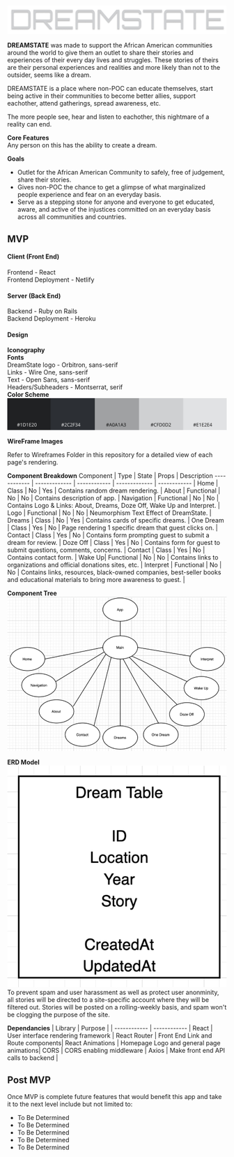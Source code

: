 ![DreamState Logo](./DreamStateHeader.png)


**DREAMSTATE** was made to support the African American communities around the world to give them an outlet to share their stories and experiences of their every day lives and struggles.  These stories of theirs are their personal experiences and realities and more likely than not to the outsider, seems like a dream.   

DREAMSTATE is a place where non-POC can educate themselves, start being active in their communities to become better allies, support eachother, attend gatherings, spread awareness, etc.  

The more people see, hear and listen to eachother, this nightmare of a reality can end.

**Core Features**  
Any person on this has the ability to create a dream.  

**Goals**
* Outlet for the African American Community to safely, free of judgement, share their stories.
* Gives non-POC the chance to get a glimpse of what marginalized people experience and fear on an everyday basis.
* Serve as a stepping stone for anyone and everyone to get educated, aware, and active of the injustices committed on an everyday basis across all communities and countries.


## MVP 
#### Client (Front End)
Frontend - React  
Frontend Deployment - Netlify

#### Server (Back End)
Backend - Ruby on Rails  
Backend Deployment - Heroku

#### Design  
**Iconography**  
**Fonts**   
DreamState logo - Orbitron, sans-serif  
Links - Wire One, sans-serif  
Text - Open Sans, sans-serif  
Headers/Subheaders - Montserrat, serif  
**Color Scheme**    
![Color Gradient Photo](./ColorGradient.jpg)   

**WireFrame Images**   
<!-- Desktop & Tablet Renderings are the same.    -->
Refer to Wireframes Folder in this repository for a detailed view of each page's rendering.
<!-- ![Wireframe Photo](./Wireframes/HomeDesktop.png) -->

<!-- **Component Heirarchy**
      src
      |__ Assets/
        |__ images
      |__ Wireframes/
        |__ Wireframes.jsx
      |__ Components/
        |__ Home.jsx
        |__ About.jsx
        |__ Navigation.jsx
        |__ OneDream.jsx
        |__ Contact.jsx
        |__ Logo.jsx
        |__ Dreams.jsx
        |__ DozeOff.jsx
        |__ Contact.jsx
        |__ WakeUp.jsx
        |__ Interpret.jsx -->

**Component Breakdown**
Component | Type | State | Props | Description
------------ | ------------- | ------------ | ------------- | ------------ |
Home | Class | No | Yes | Contains random dream rendering. |
About | Functional | No | No | Contains description of app. |
Navigation | Functional | No | No | Contains Logo & Links: About, Dreams, Doze Off, Wake Up and Interpret. |
Logo | Functional | No | No | Neumorphism Text Effect of DreamState. |
Dreams | Class | No | Yes | Contains cards of specific dreams. |
One Dream | Class | Yes | No | Page rendering 1 specific dream that guest clicks on. |
Contact | Class | Yes | No | Contains form prompting guest to submit a dream for review. |
Doze Off | Class | Yes | No | Contains form for guest to submit questions, comments, concerns. |
Contact | Class | Yes | No | Contains contact form. |
Wake Up| Functional | No | No | Contains links to organizations and official donations sites, etc.  |
Interpret | Functional | No | No | Contains links, resources, black-owned companies, best-seller books and educational materials to bring more awareness to guest. |


**Component Tree**
![Component Tree Photo](./ComponentTree.png) 

**ERD Model**   
![ERD Model Photo](./ERDModel.png)   
To prevent spam and user harassment as well as protect user anonminity, all stories will be directed to a site-specific account where they will be filtered out.  Stories will be posted on a rolling-weekly basis, and spam won't be clogging the purpose of the site.

**Dependancies**
| Library | Purpose |
| ------------ | ------------ |
React | User interface rendering framework |
React Router | Front End Link and Route components|
React Animations | Homepage Logo and general page animations|
CORS | CORS enabling middleware |
Axios | Make front end API calls to backend |



## Post MVP
Once MVP is complete future features that would benefit this app and take it to the next level include but not limited to:

- To Be Determined
- To Be Determined
- To Be Determined
- To Be Determined
- To Be Determined
